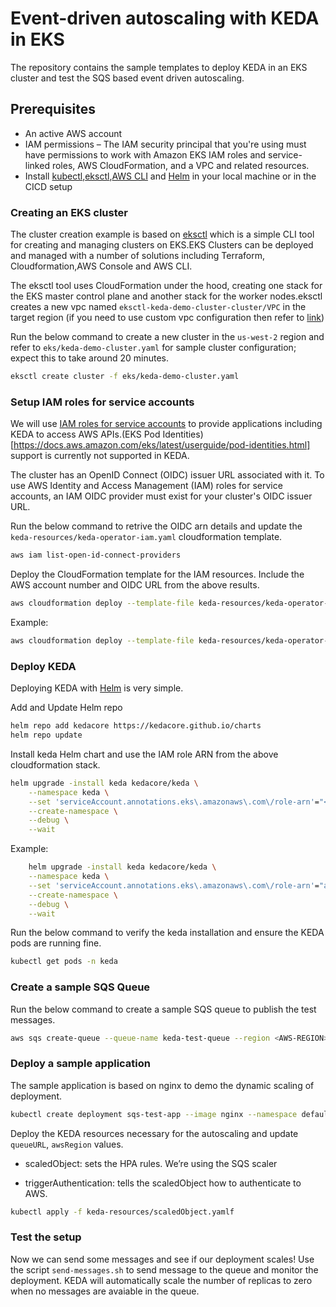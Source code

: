 # Event-driven autoscaling with KEDA in EKS

The repository contains the sample templates to deploy KEDA in an EKS cluster and test the SQS based event driven autoscaling.

## Prerequisites

- An active AWS account
- IAM permissions – The IAM security principal that you're using must have permissions to work with Amazon EKS IAM roles and service-linked roles, AWS CloudFormation, and a VPC and related resources.
- Install [kubectl](https://kubernetes.io/docs/tasks/tools/),[eksctl](https://eksctl.io/introduction/?h=install#installation),[AWS CLI](https://docs.aws.amazon.com/cli/latest/userguide/getting-started-install.html) and [Helm](https://helm.sh/docs/intro/install/) in your local machine or in the CICD setup

### Creating an EKS cluster

The cluster creation example is based on [eksctl](https://eksctl.io/introduction/) which is a simple CLI tool for creating and managing clusters on EKS.EKS Clusters can be deployed and managed with a number of solutions including Terraform, Cloudformation,AWS Console and AWS CLI.

The eksctl tool uses CloudFormation under the hood, creating one stack for the EKS master control plane and another stack for the worker nodes.eksctl creates a new vpc named `eksctl-keda-demo-cluster-cluster/VPC` in the target region (if you need to use custom vpc configuration then refer to [link](https://eksctl.io/usage/creating-and-managing-clusters/#:~:text=If%20you%20needed%20to%20use%20an%20existing%20VPC%2C%20you%20can%20use%20a%20config%20file%20like%20this%3A))

Run the below command to create a new cluster in the `us-west-2` region and refer to `eks/keda-demo-cluster.yaml` for sample cluster configuration; expect this to take around 20 minutes.

```bash
eksctl create cluster -f eks/keda-demo-cluster.yaml
```

<!-- The sample cluster is also deployed with EKS Pod Identitiy add-on which provide the ability to manage credentials for your applications, similar to the way that Amazon EC2 instance profiles provide credentials to Amazon EC2 instances. Instead of creating and distributing your AWS credentials to the containers or using the Amazon EC2 instance's role, you associate an IAM role with a Kubernetes service account and configure your Pods to use the service account. Refer to the [official documentation](https://docs.aws.amazon.com/eks/latest/userguide/pod-identities.html) for more details. -->

### Setup IAM roles for service accounts

We will use [IAM roles for service accounts](https://docs.aws.amazon.com/eks/latest/userguide/iam-roles-for-service-accounts.html) to provide applications including KEDA to access AWS APIs.(EKS Pod Identities)[https://docs.aws.amazon.com/eks/latest/userguide/pod-identities.html] support is currently not supported in KEDA.

The cluster has an OpenID Connect (OIDC) issuer URL associated with it. To use AWS Identity and Access Management (IAM) roles for service accounts, an IAM OIDC provider must exist for your cluster's OIDC issuer URL.

Run the below command to retrive the OIDC arn details and update the `keda-resources/keda-operator-iam.yaml` cloudformation template.

```bash
aws iam list-open-id-connect-providers
```

Deploy the CloudFormation template for the IAM resources. Include the AWS account number and OIDC URL from the above results.

```bash
aws cloudformation deploy --template-file keda-resources/keda-operator-iam.yaml --stack-name keda-operator-iam --capabilities CAPABILITY_AUTO_EXPAND CAPABILITY_NAMED_IAM CAPABILITY_IAM  --parameter-overrides EKSClusterOIDCURL="<<EKS-CLUSTER-OIDC-URL-WITHOUT-HTTPS-IN-URL>>"
```

Example:

```bash
aws cloudformation deploy --template-file keda-resources/keda-operator-iam.yaml --stack-name keda-operator-iam --capabilities CAPABILITY_AUTO_EXPAND CAPABILITY_NAMED_IAM CAPABILITY_IAM --parameter-overrides EKSClusterOIDCURL="oidc.eks.us-west-2.amazonaws.com/id/97E370F5123E8A876752C2945BDDF59A"
```

<!-- Create a simple IAM policy for the keda operator to query the SQS attributes which is required for the HPA.

    aws iam create-policy \
        --policy-name keda-operator-policy \
        --policy-document file://KEDA/01-keda-operator-iam-policy-for-sqs.json

Create a pod identity association for KEDA.

    eksctl create podidentityassociation \
        --cluster keda-demo-cluster \
        --namespace keda \
        --service-account-name keda-operator \
        --permission-policy-arns="arn:aws:iam::<<AWS-ACCOUNT-NAME>:policy/keda-operator-policy"

    eksctl create podidentityassociation \
        --cluster keda-demo-cluster \
        --namespace keda \
        --service-account-name keda-operator \
        --permission-policy-arns="arn:aws:iam::317630533282:policy/keda-operator-policy" -->

### Deploy KEDA

Deploying KEDA with [Helm](https://keda.sh/docs/2.12/deploy/#helm) is very simple.

Add and Update Helm repo
```bash
helm repo add kedacore https://kedacore.github.io/charts
helm repo update
```

Install keda Helm chart and use the IAM role ARN from the above cloudformation stack.
```bash
helm upgrade -install keda kedacore/keda \
    --namespace keda \
    --set 'serviceAccount.annotations.eks\.amazonaws\.com\/role-arn'="<<KEDA-IAM-ROLE-ARN-FROM-PREVIOUS-STEPS>" \
    --create-namespace \
    --debug \
    --wait
```
Example:

```bash
    helm upgrade -install keda kedacore/keda \
    --namespace keda \
    --set 'serviceAccount.annotations.eks\.amazonaws\.com\/role-arn'="arn:aws:iam::317630533282:role/Keda-Operator" \
    --create-namespace \
    --debug \
    --wait
```
Run the below command to verify the keda installation and ensure the KEDA pods are running fine.

```bash
kubectl get pods -n keda
```
### Create a sample SQS Queue

Run the below command to create a sample SQS queue to publish the test messages.

```bash
aws sqs create-queue --queue-name keda-test-queue --region <AWS-REGION>
```
### Deploy a sample application

The sample application is based on nginx to demo the dynamic scaling of deployment.

```bash
kubectl create deployment sqs-test-app --image nginx --namespace default --replicas 1
```
Deploy the KEDA resources necessary for the autoscaling and update `queueURL`, `awsRegion` values.

- scaledObject: sets the HPA rules. We’re using the SQS scaler

- triggerAuthentication: tells the scaledObject how to authenticate to AWS.

```bash
kubectl apply -f keda-resources/scaledObject.yamlf
```

### Test the setup

Now we can send some messages and see if our deployment scales! Use the script `send-messages.sh` to send message to the queue and monitor the deployment.
KEDA will automatically scale the number of replicas to zero when no messages are avaiable in the queue.